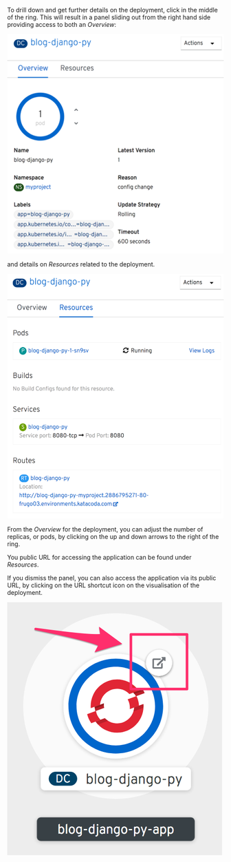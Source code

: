 To drill down and get further details on the deployment, click in the middle of the ring. This will result in a panel sliding out from the right hand side providing access to both an _Overview_:

![Deployment Overview](../../assets/introduction/deploying-images-42/03-deployment-overview.png)

and details on _Resources_ related to the deployment.

![Deployment Resources](../../assets/introduction/deploying-images-42/03-deployment-resources.png)

From the _Overview_ for the deployment, you can adjust the number of replicas, or pods, by clicking on the up and down arrows to the right of the ring.

You public URL for accessing the application can be found under _Resources_.

If you dismiss the panel, you can also access the application via its public URL, by clicking on the URL shortcut icon on the visualisation of the deployment.

![URL Shortcut Icon](../../assets/introduction/deploying-images-42/03-url-shortcut-icon.png)

